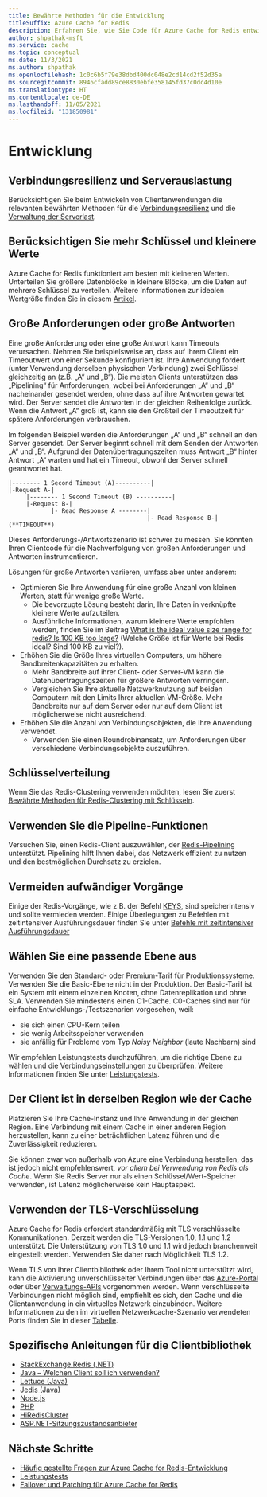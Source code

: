 ```yaml
---
title: Bewährte Methoden für die Entwicklung
titleSuffix: Azure Cache for Redis
description: Erfahren Sie, wie Sie Code für Azure Cache for Redis entwickeln.
author: shpathak-msft
ms.service: cache
ms.topic: conceptual
ms.date: 11/3/2021
ms.author: shpathak
ms.openlocfilehash: 1c0c6b5f79e38dbd400dc048e2cd14cd2f52d35a
ms.sourcegitcommit: 8946cfadd89ce8830ebfe358145fd37c0dc4d10e
ms.translationtype: HT
ms.contentlocale: de-DE
ms.lasthandoff: 11/05/2021
ms.locfileid: "131850981"
---
```

# <a name="development"></a>Entwicklung

## <a name="connection-resilience-and-server-load"></a>Verbindungsresilienz und Serverauslastung

Berücksichtigen Sie beim Entwickeln von Clientanwendungen die relevanten bewährten Methoden für die [Verbindungsresilienz](cache-best-practices-connection.md) und die [Verwaltung der Serverlast](cache-best-practices-server-load.md).

## <a name="consider-more-keys-and-smaller-values"></a>Berücksichtigen Sie mehr Schlüssel und kleinere Werte

Azure Cache for Redis funktioniert am besten mit kleineren Werten. Unterteilen Sie größere Datenblöcke in kleinere Blöcke, um die Daten auf mehrere Schlüssel zu verteilen. Weitere Informationen zur idealen Wertgröße finden Sie in diesem [Artikel](https://stackoverflow.com/questions/55517224/what-is-the-ideal-value-size-range-for-redis-is-100kb-too-large/).

## <a name="large-request-or-response-size"></a>Große Anforderungen oder große Antworten

Eine große Anforderung oder eine große Antwort kann Timeouts verursachen. Nehmen Sie beispielsweise an, dass auf Ihrem Client ein Timeoutwert von einer Sekunde konfiguriert ist. Ihre Anwendung fordert (unter Verwendung derselben physischen Verbindung) zwei Schlüssel gleichzeitig an (z.B. „A“ und „B“). Die meisten Clients unterstützen das „Pipelining“ für Anforderungen, wobei bei Anforderungen „A“ und „B“ nacheinander gesendet werden, ohne dass auf ihre Antworten gewartet wird. Der Server sendet die Antworten in der gleichen Reihenfolge zurück. Wenn die Antwort „A“ groß ist, kann sie den Großteil der Timeoutzeit für spätere Anforderungen verbrauchen.

Im folgenden Beispiel werden die Anforderungen „A“ und „B“ schnell an den Server gesendet. Der Server beginnt schnell mit dem Senden der Antworten „A“ und „B“. Aufgrund der Datenübertragungszeiten muss Antwort „B“ hinter Antwort „A“ warten und hat ein Timeout, obwohl der Server schnell geantwortet hat.

```console
|-------- 1 Second Timeout (A)----------|
|-Request A-|
     |-------- 1 Second Timeout (B) ----------|
     |-Request B-|
            |- Read Response A --------|
                                       |- Read Response B-| (**TIMEOUT**)
```

Dieses Anforderungs-/Antwortszenario ist schwer zu messen. Sie könnten Ihren Clientcode für die Nachverfolgung von großen Anforderungen und Antworten instrumentieren.

Lösungen für große Antworten variieren, umfass aber unter anderem:

- Optimieren Sie Ihre Anwendung für eine große Anzahl von kleinen Werten, statt für wenige große Werte.
    - Die bevorzugte Lösung besteht darin, Ihre Daten in verknüpfte kleinere Werte aufzuteilen.
    - Ausführliche Informationen, warum kleinere Werte empfohlen werden, finden Sie im Beitrag [What is the ideal value size range for redis? Is 100 KB too large?](https://groups.google.com/forum/#!searchin/redis-db/size/redis-db/n7aa2A4DZDs/3OeEPHSQBAAJ) (Welche Größe ist für Werte bei Redis ideal? Sind 100 KB zu viel?).
- Erhöhen Sie die Größe Ihres virtuellen Computers, um höhere Bandbreitenkapazitäten zu erhalten.
    - Mehr Bandbreite auf ihrer Client- oder Server-VM kann die Datenübertragungszeiten für größere Antworten verringern.
    - Vergleichen Sie Ihre aktuelle Netzwerknutzung auf beiden Computern mit den Limits Ihrer aktuellen VM-Größe. Mehr Bandbreite nur auf dem Server oder nur auf dem Client ist möglicherweise nicht ausreichend.
- Erhöhen Sie die Anzahl von Verbindungsobjekten, die Ihre Anwendung verwendet.
    - Verwenden Sie einen Roundrobinansatz, um Anforderungen über verschiedene Verbindungsobjekte auszuführen.

## <a name="key-distribution"></a>Schlüsselverteilung

Wenn Sie das Redis-Clustering verwenden möchten, lesen Sie zuerst [Bewährte Methoden für Redis-Clustering mit Schlüsseln](https://redislabs.com/blog/redis-clustering-best-practices-with-keys/).

## <a name="use-pipelining"></a>Verwenden Sie die Pipeline-Funktionen

Versuchen Sie, einen Redis-Client auszuwählen, der [Redis-Pipelining](https://redis.io/topics/pipelining) unterstützt. Pipelining hilft Ihnen dabei, das Netzwerk effizient zu nutzen und den bestmöglichen Durchsatz zu erzielen.

## <a name="avoid-expensive-operations"></a>Vermeiden aufwändiger Vorgänge

Einige der Redis-Vorgänge, wie z.B. der Befehl [KEYS](https://redis.io/commands/keys), sind speicherintensiv und sollte vermieden werden. Einige Überlegungen zu Befehlen mit zeitintensiver Ausführungsdauer finden Sie unter [Befehle mit zeitintensiver Ausführungsdauer](cache-troubleshoot-server.md#long-running-commands)

## <a name="choose-an-appropriate-tier"></a>Wählen Sie eine passende Ebene aus

Verwenden Sie den Standard- oder Premium-Tarif für Produktionssysteme.  Verwenden Sie die Basic-Ebene nicht in der Produktion. Der Basic-Tarif ist ein System mit einem einzelnen Knoten, ohne Datenreplikation und ohne SLA. Verwenden Sie mindestens einen C1-Cache. C0-Caches sind nur für einfache Entwicklungs-/Testszenarien vorgesehen, weil:

- sie sich einen CPU-Kern teilen
- sie wenig Arbeitsspeicher verwenden
- sie anfällig für Probleme vom Typ *Noisy Neighbor* (laute Nachbarn) sind

Wir empfehlen Leistungstests durchzuführen, um die richtige Ebene zu wählen und die Verbindungseinstellungen zu überprüfen. Weitere Informationen finden Sie unter [Leistungstests](cache-best-practices-performance.md).

## <a name="client-in-same-region-as-cache"></a>Der Client ist in derselben Region wie der Cache

Platzieren Sie Ihre Cache-Instanz und Ihre Anwendung in der gleichen Region. Eine Verbindung mit einem Cache in einer anderen Region herzustellen, kann zu einer beträchtlichen Latenz führen und die Zuverlässigkeit reduzieren.  

Sie können zwar von außerhalb von Azure eine Verbindung herstellen, das ist jedoch nicht empfehlenswert, *vor allem bei Verwendung von Redis als Cache*.  Wenn Sie Redis Server nur als einen Schlüssel/Wert-Speicher verwenden, ist Latenz möglicherweise kein Hauptaspekt.

## <a name="use-tls-encryption"></a>Verwenden der TLS-Verschlüsselung

Azure Cache for Redis erfordert standardmäßig mit TLS verschlüsselte Kommunikationen. Derzeit werden die TLS-Versionen 1.0, 1.1 und 1.2 unterstützt. Die Unterstützung von TLS 1.0 und 1.1 wird jedoch branchenweit eingestellt werden. Verwenden Sie daher nach Möglichkeit TLS 1.2.

Wenn TLS von Ihrer Clientbibliothek oder Ihrem Tool nicht unterstützt wird, kann die Aktivierung unverschlüsselter Verbindungen über das [Azure-Portal](cache-configure.md#access-ports) oder über [Verwaltungs-APIs](/rest/api/redis/redis/update) vorgenommen werden. Wenn verschlüsselte Verbindungen nicht möglich sind, empfiehlt es sich, den Cache und die Clientanwendung in ein virtuelles Netzwerk einzubinden. Weitere Informationen zu den im virtuellen Netzwerkcache-Szenario verwendeten Ports finden Sie in dieser [Tabelle](cache-how-to-premium-vnet.md#outbound-port-requirements).

## <a name="client-library-specific-guidance"></a>Spezifische Anleitungen für die Clientbibliothek

- [StackExchange.Redis (.NET)](cache-best-practices-connection.md#using-forcereconnect-with-stackexchangeredis)
- [Java – Welchen Client soll ich verwenden?](https://gist.github.com/warrenzhu25/1beb02a09b6afd41dff2c27c53918ce7#file-azure-redis-java-best-practices-md)
- [Lettuce (Java)](https://github.com/Azure/AzureCacheForRedis/blob/main/Lettuce%20Best%20Practices.md)
- [Jedis (Java)](https://gist.github.com/JonCole/925630df72be1351b21440625ff2671f#file-redis-bestpractices-java-jedis-md)
- [Node.js](https://gist.github.com/JonCole/925630df72be1351b21440625ff2671f#file-redis-bestpractices-node-js-md)
- [PHP](https://gist.github.com/JonCole/925630df72be1351b21440625ff2671f#file-redis-bestpractices-php-md)
- [HiRedisCluster](https://github.com/Azure/AzureCacheForRedis/blob/main/HiRedisCluster%20Best%20Practices.md)
- [ASP.NET-Sitzungszustandsanbieter](https://gist.github.com/JonCole/925630df72be1351b21440625ff2671f#file-redis-bestpractices-session-state-provider-md)

## <a name="next-steps"></a>Nächste Schritte

- [Häufig gestellte Fragen zur Azure Cache for Redis-Entwicklung](cache-development-faq.yml)
- [Leistungstests](cache-best-practices-performance.md)
- [Failover und Patching für Azure Cache for Redis](cache-failover.md)
